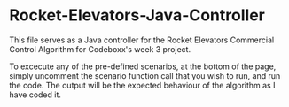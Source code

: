 # Rocket-Elevators-Java-Controller

This file serves as a Java controller for the Rocket Elevators Commercial Control Algorithm for Codeboxx's week 3 project.

To excecute any of the pre-defined scenarios, at the bottom of the page, simply uncomment the scenario function call that you wish to run, and run the code. The output will be the expected behaviour of the algorithm as I have coded it.
